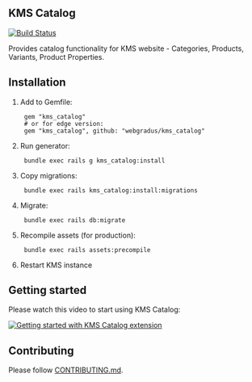 ## KMS Catalog
[![Build Status](https://travis-ci.org/webgradus/kms_catalog.svg?branch=master)](https://travis-ci.org/webgradus/kms_catalog)

Provides catalog functionality for KMS website - Categories, Products, Variants, Product Properties.

## Installation

1. Add to Gemfile:

        gem "kms_catalog"
        # or for edge version:
        gem "kms_catalog", github: "webgradus/kms_catalog"

2. Run generator:

        bundle exec rails g kms_catalog:install

3. Copy migrations:

        bundle exec rails kms_catalog:install:migrations

4. Migrate:

        bundle exec rails db:migrate

5. Recompile assets (for production):

        bundle exec rails assets:precompile

6. Restart KMS instance

## Getting started
Please watch this video to start using KMS Catalog:

[![Getting started with KMS Catalog extension](http://img.youtube.com/vi/fT5sEgn6r5s/0.jpg)](https://youtu.be/fT5sEgn6r5s "Getting started with KMS Catalog extension")

## Contributing

Please follow [CONTRIBUTING.md](CONTRIBUTING.md).
